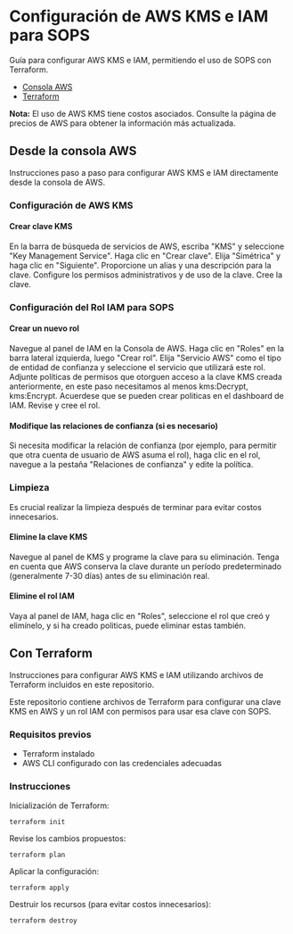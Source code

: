 # Configuración de AWS KMS e IAM para SOPS 

Guía para configurar AWS KMS e IAM, permitiendo el uso de SOPS con Terraform.

- [Consola AWS](#desde-la-consola-aws)
- [Terraform](#con-terraform)

**Nota:** El uso de AWS KMS tiene costos asociados. Consulte la página de precios de AWS para obtener la información más actualizada.

## Desde la consola AWS

Instrucciones paso a paso para configurar AWS KMS e IAM directamente desde la consola de AWS.

### Configuración de AWS KMS

#### Crear clave KMS
En la barra de búsqueda de servicios de AWS, escriba "KMS" y seleccione "Key Management Service".
Haga clic en "Crear clave".
Elija "Simétrica" y haga clic en "Siguiente".
Proporcione un alias y una descripción para la clave.
Configure los permisos administrativos y de uso de la clave.
Cree la clave.

### Configuración del Rol IAM para SOPS

#### Crear un nuevo rol
Navegue al panel de IAM en la Consola de AWS.
Haga clic en "Roles" en la barra lateral izquierda, luego "Crear rol".
Elija "Servicio AWS" como el tipo de entidad de confianza y seleccione el servicio que utilizará este rol.
Adjunte políticas de permisos que otorguen acceso a la clave KMS creada anteriormente, en este paso necesitamos al menos kms:Decrypt, kms:Encrypt. Acuerdese que se pueden crear politicas en el dashboard de IAM.
Revise y cree el rol.

#### Modifique las relaciones de confianza (si es necesario)
Si necesita modificar la relación de confianza (por ejemplo, para permitir que otra cuenta de usuario de AWS asuma el rol), haga clic en el rol, navegue a la pestaña "Relaciones de confianza" y edite la política.


### Limpieza 

Es crucial realizar la limpieza después de terminar para evitar costos innecesarios.

#### Elimine la clave KMS 
Navegue al panel de KMS y programe la clave para su eliminación. Tenga en cuenta que AWS conserva la clave durante un período predeterminado (generalmente 7-30 días) antes de su eliminación real.

#### Elimine el rol IAM
Vaya al panel de IAM, haga clic en "Roles", seleccione el rol que creó y elimínelo, y si ha creado politicas, puede eliminar estas también.


## Con Terraform

Instrucciones para configurar AWS KMS e IAM utilizando archivos de Terraform incluidos en este repositorio.

Este repositorio contiene archivos de Terraform para configurar una clave KMS en AWS y un rol IAM con permisos para usar esa clave con SOPS.

### Requisitos previos

 - Terraform instalado
 - AWS CLI configurado con las credenciales adecuadas

### Instrucciones

Inicialización de Terraform:

```
terraform init
```
Revise los cambios propuestos:

```
terraform plan
```

Aplicar la configuración:

```
terraform apply
```
Destruir los recursos (para evitar costos innecesarios):
```
terraform destroy
```

